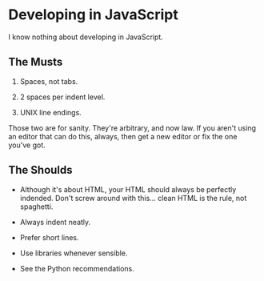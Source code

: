 # Developing in JavaScript

I know nothing about developing in JavaScript.

## The Musts

1. Spaces, not tabs.

1. 2 spaces per indent level.

1. UNIX line endings.

Those two are for sanity. They're arbitrary, and now law. If you aren't using an editor that can do this, always, then get a new editor or fix the one you've got.

## The Shoulds

* Although it's about HTML, your HTML should always be perfectly indended. Don't screw around with this... clean HTML is the rule, not spaghetti.

* Always indent neatly.

* Prefer short lines.

* Use libraries whenever sensible.

* See the Python recommendations.
